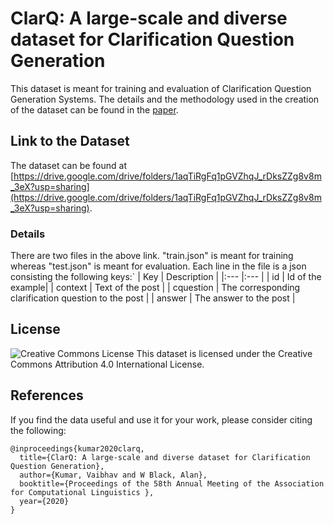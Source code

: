 # ClarQ: A large-scale and diverse dataset for Clarification Question Generation

This dataset is meant for training and evaluation of Clarification Question Generation Systems. The details and the methodology used in the creation of the dataset can be found in the [paper](https://arxiv.org/abs/2006.05986).

## Link to the Dataset

The dataset can be found at [https://drive.google.com/drive/folders/1aqTiRgFq1pGVZhqJ_rDksZZg8v8m_3eX?usp=sharing](https://drive.google.com/drive/folders/1aqTiRgFq1pGVZhqJ_rDksZZg8v8m_3eX?usp=sharing).

### Details 

There are two files in the above link. "train.json" is meant for training whereas "test.json" is meant for evaluation.
Each line in the file is a json consisting the following keys:`
| Key | Description |
|:--- |:---         |
| id  | Id of the example|
| context | Text of the post |
| cquestion | The corresponding clarification question to the post |
| answer | The answer to the post |

## License

<img alt="Creative Commons License" style="border-width:0" src="https://i.creativecommons.org/l/by-nc/4.0/88x31.png">
This dataset is licensed under the Creative Commons Attribution 4.0 International License.

## References
If you find the data useful and use it for your work, please consider citing the following:
```
@inproceedings{kumar2020clarq,
  title={ClarQ: A large-scale and diverse dataset for Clarification Question Generation},
  author={Kumar, Vaibhav and W Black, Alan},
  booktitle={Proceedings of the 58th Annual Meeting of the Association for Computational Linguistics },
  year={2020}
}

```
